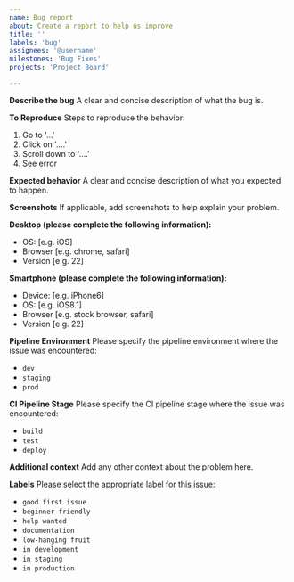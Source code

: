 ```yaml
---
name: Bug report
about: Create a report to help us improve
title: ''
labels: 'bug'
assignees: '@username'
milestones: 'Bug Fixes'
projects: 'Project Board'

---
```


**Describe the bug**
A clear and concise description of what the bug is.

**To Reproduce**
Steps to reproduce the behavior:
1. Go to '...'
2. Click on '....'
3. Scroll down to '....'
4. See error

**Expected behavior**
A clear and concise description of what you expected to happen.

**Screenshots**
If applicable, add screenshots to help explain your problem.

**Desktop (please complete the following information):**
 - OS: [e.g. iOS]
 - Browser [e.g. chrome, safari]
 - Version [e.g. 22]

**Smartphone (please complete the following information):**
 - Device: [e.g. iPhone6]
 - OS: [e.g. iOS8.1]
 - Browser [e.g. stock browser, safari]
 - Version [e.g. 22]

**Pipeline Environment**
Please specify the pipeline environment where the issue was encountered:
- `dev`
- `staging`
- `prod`

**CI Pipeline Stage**
Please specify the CI pipeline stage where the issue was encountered:
- `build`
- `test`
- `deploy`

**Additional context**
Add any other context about the problem here.

**Labels**
Please select the appropriate label for this issue:
- `good first issue`
- `beginner friendly`
- `help wanted`
- `documentation`
- `low-hanging fruit`
- `in development`
- `in staging`
- `in production`
